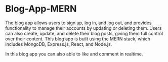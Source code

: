 # Blog-App-MERN
The blog app allows users to sign up, log in, and log out, and provides functionality to manage their accounts by updating or deleting them. Users can also create, update, and delete their blog posts, giving them full control over their content. This blog app is built using the MERN stack, which includes MongoDB, Express.js, React, and Node.js.

In this blog app you can also able to like and comment in realtime.

